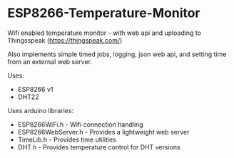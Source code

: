# ESP8266-Temperature-Monitor
Wifi enabled temperature monitor - with web api and uploading to Thingsspeak (https://thingspeak.com/)

Also implements simple timed jobs, logging, json web api, and setting time from an external web server.

Uses:
- ESP8266 v1
- DHT22

Uses arduino libraries:
  - ESP8266WiFi.h - Wifi connection handling
  - ESP8266WebServer.h - Provides a lightweight web server
  - TimeLib.h - Provides time utilities
  - DHT.h - Provides temperature control for DHT versions

